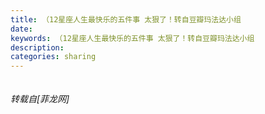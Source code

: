 ```yaml
---
title: （12星座人生最快乐的五件事 太狠了！转自豆瓣玛法达小组
date: 
keywords: （12星座人生最快乐的五件事 太狠了！转自豆瓣玛法达小组
description: 
categories: sharing
---
```

<td class="t_f" id="postmessage_2898">

<img alt="" border="0" class="zoom" data-cf-modified-23105cb5528cdd34bf806d00-="" file="http://ww3.sinaimg.cn/bmiddle/a180de74gw1e5p0g5qch1j20c837iakl.jpg" id="aimg_jkO3K" lazyloadthumb="1" onclick="" onmouseover="" src="http://ww3.sinaimg.cn/bmiddle/a180de74gw1e5p0g5qch1j20c837iakl.jpg"/></td>
###### 转载自[菲龙网]